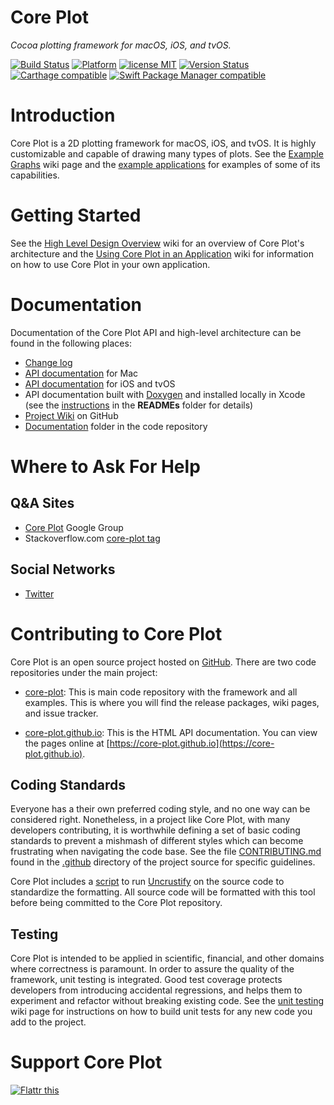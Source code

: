 # Core Plot

*Cocoa plotting framework for macOS, iOS, and tvOS.*

[![Build Status](https://secure.travis-ci.com/core-plot/core-plot.svg)](https://travis-ci.com/core-plot/core-plot) [![Platform](https://img.shields.io/cocoapods/p/CorePlot.svg)](https://core-plot.github.io) [![license MIT](https://img.shields.io/cocoapods/l/CorePlot.svg)](https://opensource.org/licenses/BSD-3-Clause) [![Version Status](https://img.shields.io/cocoapods/v/CorePlot.svg)](https://cocoapods.org/pods/CorePlot) [![Carthage compatible](https://img.shields.io/badge/Carthage-compatible-4BC51D.svg?style=flat)](https://github.com/Carthage/Carthage) [![Swift Package Manager compatible](https://img.shields.io/badge/SPM-compatible-brightgreen.svg)](https://github.com/apple/swift-package-manager)

# Introduction

Core Plot is a 2D plotting framework for macOS, iOS, and tvOS. It is highly customizable and capable of drawing many types of plots. See the  [Example Graphs](https://github.com/core-plot/core-plot/wiki/Example-Graphs) wiki page and the [example applications](https://github.com/core-plot/core-plot/tree/master/examples) for examples of some of its capabilities.

# Getting Started

See the [High Level Design Overview](https://github.com/core-plot/core-plot/wiki/High-Level-Design-Overview) wiki for an overview of Core Plot's architecture and the [Using Core Plot in an Application](https://github.com/core-plot/core-plot/wiki/Using-Core-Plot-in-an-Application) wiki for information on how to use Core Plot in your own application.

# Documentation

Documentation of the Core Plot API and high-level architecture can be found in the following places:

  * [Change log](https://github.com/core-plot/core-plot/blob/master/documentation/changelog.markdown)
  * [API documentation](https://core-plot.github.io/MacOS/index.html) for Mac
  * [API documentation](https://core-plot.github.io/iOS/index.html) for iOS and tvOS
  * API documentation built with [Doxygen](http://www.doxygen.org/) and installed locally in Xcode (see the  [instructions](https://github.com/core-plot/core-plot/blob/master/READMEs/README%20for%20Docs%20Install.md) in the **READMEs** folder for details)
  * [Project Wiki](https://github.com/core-plot/core-plot/wiki) on GitHub
  * [Documentation](https://github.com/core-plot/core-plot/tree/master/documentation) folder in the code repository

# Where to Ask For Help

## Q&A Sites

  * [Core Plot](https://groups.google.com/group/coreplot-discuss) Google Group
  * Stackoverflow.com [core-plot tag](https://stackoverflow.com/questions/tagged/core-plot)

## Social Networks

  * [Twitter](https://twitter.com/CorePlot)

# Contributing to Core Plot

Core Plot is an open source project hosted on [GitHub](https://github.com/core-plot). There are two code repositories under the main project:

   * [core-plot](https://github.com/core-plot/core-plot): This is main code repository with the framework and all examples. This is where you will find the release packages, wiki pages, and issue tracker.

   * [core-plot.github.io](https://github.com/core-plot/core-plot.github.io): This is the HTML API documentation. You can view the pages online at [https://core-plot.github.io](https://core-plot.github.io).

## Coding Standards
Everyone has a their own preferred coding style, and no one way can be considered right. Nonetheless, in a project like Core Plot, with many developers contributing, it is worthwhile defining a set of basic coding standards to prevent a mishmash of different styles which can become frustrating when navigating the code base. See the file [CONTRIBUTING.md](https://github.com/core-plot/core-plot/blob/master/.github/CONTRIBUTING.md) found in the [.github](https://github.com/core-plot/core-plot/tree/master/.github)  directory of the project source for specific guidelines.

Core Plot includes a [script](https://github.com/core-plot/core-plot/blob/master/scripts/format_core_plot.sh) to run [Uncrustify](https://github.com/uncrustify/uncrustify) on the source code to standardize the formatting. All source code will be formatted with this tool before being committed to the Core Plot repository.

## Testing
Core Plot is intended to be applied in scientific, financial, and other domains where correctness is paramount. In order to assure the quality of the framework, unit testing is integrated. Good test coverage protects developers from introducing accidental regressions, and helps them to experiment and refactor without breaking existing code. See the [unit testing](https://github.com/core-plot/core-plot/wiki/Unit-Testing) wiki page for instructions on how to build unit tests for any new code you add to the project.

# Support Core Plot

<a href="https://flattr.com/submit/auto?user_id=CorePlot&url=https%3A%2F%2Fgithub.com%2Fcore-plot" target="_blank"><img src="https://api.flattr.com/button/flattr-badge-large.png" alt="Flattr this" title="Flattr this" border="0"></a>
